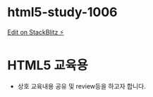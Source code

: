 # html5-study-1006

[Edit on StackBlitz ⚡️](https://stackblitz.com/edit/html5-study-1006)

# HTML5 교육용
  - 상호 교육내용 공유 및 review등을 하고자 합니다.
  


















